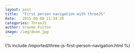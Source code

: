 ```yaml
---
layout: post
title:  "First person navigation with threeJS"
date:   2015-09-08 11:34:20
categories: ThreeJS
author: Graeme Fulton
image: /img/doom.jpg
---
```

{% include /imported/three-js-first-person-navigation.html %}

